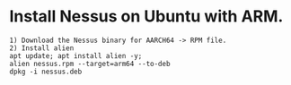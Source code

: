 # Install Nessus on Ubuntu with ARM.

```
1) Download the Nessus binary for AARCH64 -> RPM file.
2) Install alien
apt update; apt install alien -y;
alien nessus.rpm --target=arm64 --to-deb 
dpkg -i nessus.deb


